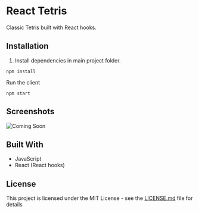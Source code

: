 # React Tetris

Classic Tetris built with React hooks.

## Installation

1. Install dependencies in main project folder.

```
npm install
```

Run the client

```
npm start
```

## Screenshots

![Coming Soon](https://upload.wikimedia.org/wikipedia/commons/8/80/Comingsoon.png "Coming Soon")

## Built With

- JavaScript
- React (React hooks)

## License

This project is licensed under the MIT License - see the [LICENSE.md](LICENSE.md) file for details
